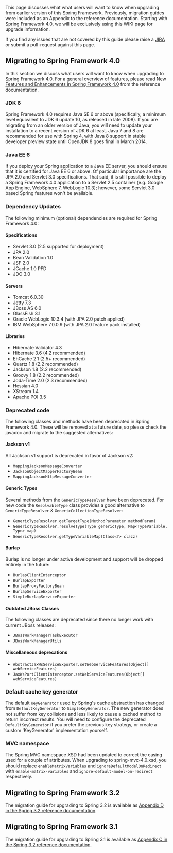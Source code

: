 This page discusses what what users will want to know when upgrading from earlier version of this Spring Framework. Previously, migration guides were included as an Appendix to the reference documentation. Starting with Spring Framework 4.0, we will be exclusively using this WIKI page for upgrade information.

If you find any issues that are not covered by this guide please raise a [JIRA](http://jira.springsource.org) or submit a pull-request against this page.


## Migrating to Spring Framework 4.0
In this section we discuss what users will want to know when upgrading to Spring Framework 4.0. For a general overview of features, please read [New Features and Enhancements in Spring Framework 4.0](http://docs.spring.io/spring-framework/docs/4.0.x/spring-framework-reference/htmlsingle/#new-in-4.0) from the reference documentation.

### JDK 6
Spring Framework 4.0 requires Java SE 6 or above (specifically, a minimum level equivalent to JDK 6 update 10, as released in late 2008). If you are migrating from an older version of Java, you will need to update your installation to a recent version of JDK 6 at least. Java 7 and 8 are recommended for use with Spring 4, with Java 8 support in stable developer preview state until OpenJDK 8 goes final in March 2014.

### Java EE 6
If you deploy your Spring application to a Java EE server, you should ensure that it is certified for Java EE 6 or above. Of particular importance are the JPA 2.0 and Servlet 3.0 specifications. That said, it is still possible to deploy a Spring Framework 4.0 application to a Servlet 2.5 container (e.g. Google App Engine, WebSphere 7, WebLogic 10.3); however, some Servlet 3.0 based Spring features won't be available.

### Dependency Updates
The following minimum (optional) dependencies are required for Spring Framework 4.0:

#### Specifications
* Servlet 3.0 (2.5 supported for deployment)
* JPA 2.0
* Bean Validation 1.0
* JSF 2.0
* JCache 1.0 PFD
* JDO 3.0

#### Servers
* Tomcat 6.0.30
* Jetty 7.3
* JBoss AS 6.0
* GlassFish 3.1
* Oracle WebLogic 10.3.4 (with JPA 2.0 patch applied)
* IBM WebSphere 7.0.0.9 (with JPA 2.0 feature pack installed)

#### Libraries
* Hibernate Validator 4.3
* Hibernate 3.6 (4.2 recommended)
* EhCache 2.1 (2.5+ recommended)
* Quartz 1.8 (2.2 recommended)
* Jackson 1.8 (2.2 recommended)
* Groovy 1.8 (2.2 recommended)
* Joda-Time 2.0 (2.3 recommended)
* Hessian 4.0
* XStream 1.4
* Apache POI 3.5

### Deprecated code
The following classes and methods have been deprecated in Spring Framework 4.0. These will be removed at a future date, so please check the javadoc and migrate to the suggested alternatives:

#### Jackson v1
All Jackson v1 support is deprecated in favor of Jackson v2:
* `MappingJacksonMessageConverter`
* `JacksonObjectMapperFactoryBean`
* `MappingJacksonHttpMessageConverter`

#### Generic Types
Several methods from the `GenericTypeResolver` have been deprecated. For new code the `ResolvableType` class provides a good alternative to `GenericTypeResolver` & `GenericCollectionTypeResolver`:
* `GenericTypeResolver.getTargetType(MethodParameter methodParam)`
* `GenericTypeResolver.resolveType(Type genericType, Map<TypeVariable, Type> map)`
* `GenericTypeResolver.getTypeVariableMap(Class<?> clazz)`

#### Burlap
Burlap is no longer under active development and support will be dropped entirely in the future:
* `BurlapClientInterceptor`
* `BurlapExporter`
* `BurlapProxyFactoryBean`
* `BurlapServiceExporter`
* `SimpleBurlapServiceExporter`

#### Outdated JBoss Classes
The following classes are deprecated since there no longer work with current JBoss releases:
* `JBossWorkManagerTaskExecutor`
* `JBossWorkManagerUtils`

#### Miscellaneous deprecations 
* `AbstractJaxWsServiceExporter.setWebServiceFeatures(Object[] webServiceFeatures)`
* `JaxWsPortClientInterceptor.setWebServiceFeatures(Object[] webServiceFeatures)`

### Default cache key generator
The default `KeyGenerator` used by Spring's cache abstraction has changed from `DefaultKeyGenerator` to `SimpleKeyGenerator`. The new generator does not suffer from key collisions and less likely to cause a cached method to return incorrect results. You will need to configure the deprecated `DefaultKeyGenerator` if you prefer the previous key strategy, or create a custom 'KeyGenerator' implementation yourself.

### MVC namespace
The Spring MVC namespace XSD had been updated to correct the casing used for a couple of attributes. When upgrading to spring-mvc-4.0.xsd, you should replace `enableMatrixVariables` and `ignoreDefaultModelOnRedirect` with `enable-matrix-variables` and `ignore-default-model-on-redirect` respectively.


## Migrating to Spring Framework 3.2
The migration guide for upgrading to Spring 3.2 is available as [Appendix D in the Spring 3.2 reference documentation](http://docs.spring.io/spring-framework/docs/3.2.x/spring-framework-reference/htmlsingle/#migration-3.2).


## Migrating to Spring Framework 3.1
The migration guide for upgrading to Spring 3.1 is available as [Appendix C in the Spring 3.2 reference documentation](http://docs.spring.io/spring-framework/docs/3.2.x/spring-framework-reference/htmlsingle/#migration-3.1).

